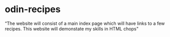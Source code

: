 # odin-recipes

“The website will consist of a main index page which will have links to a few recipes.
This website will demonstate my skills in HTML chops"
